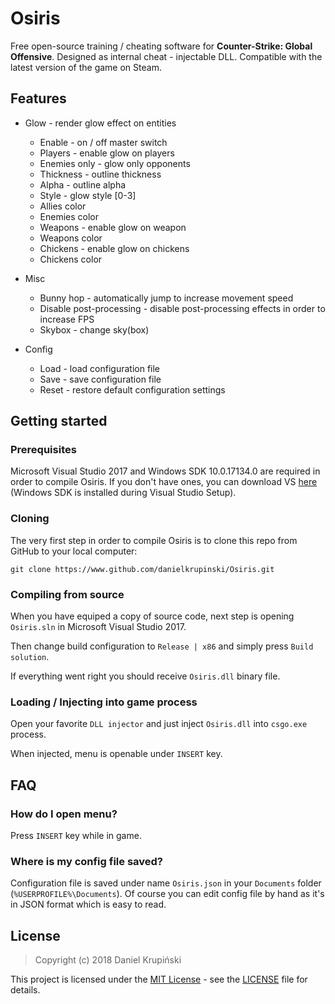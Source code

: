 # Osiris

Free open-source training / cheating software for **Counter-Strike: Global Offensive**. Designed as internal cheat - injectable DLL. Compatible with the latest version of the game on Steam.

## Features

* Glow - render glow effect on entities
    * Enable - on / off master switch
    * Players - enable glow on players
    * Enemies only - glow only opponents
    * Thickness - outline thickness
    * Alpha - outline alpha
    * Style - glow style [0-3]
    * Allies color
    * Enemies color
    * Weapons - enable glow on weapon
    * Weapons color
    * Chickens - enable glow on chickens
    * Chickens color

* Misc
    * Bunny hop - automatically jump to increase movement speed
    * Disable post-processing - disable post-processing effects in order to increase FPS
    * Skybox - change sky(box)

* Config
    * Load - load configuration file
    * Save - save configuration file
    * Reset - restore default configuration settings

## Getting started

### Prerequisites
Microsoft Visual Studio 2017 and Windows SDK 10.0.17134.0 are required in order to compile Osiris. If you don't have ones, you can download VS [here](https://visualstudio.microsoft.com/) (Windows SDK is installed during Visual Studio Setup).

### Cloning
The very first step in order to compile Osiris is to clone this repo from GitHub to your local computer:
```
git clone https://www.github.com/danielkrupinski/Osiris.git
```

### Compiling from source

When you have equiped a copy of source code, next step is opening `Osiris.sln` in Microsoft Visual Studio 2017.

Then change build configuration to `Release | x86` and simply press `Build solution`.

If everything went right you should receive `Osiris.dll`  binary file.

### Loading / Injecting into game process

Open your favorite `DLL injector` and just inject `Osiris.dll` into `csgo.exe` process.

When injected, menu is openable under `INSERT` key.

## FAQ

### How do I open menu?
Press `INSERT` key while in game.

### Where is my config file saved?
Configuration file is saved under name `Osiris.json` in your `Documents` folder (`%USERPROFILE%\Documents`). Of course you can edit config file by hand as it's in JSON format which is easy to read.

## License

> Copyright (c) 2018 Daniel Krupiński

This project is licensed under the [MIT License](https://opensource.org/licenses/mit-license.php) - see the [LICENSE](LICENSE) file for details.
